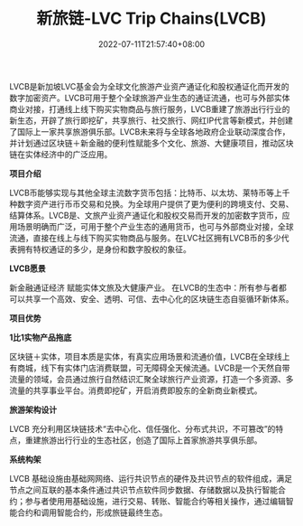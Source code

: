 ﻿---
weight: 
title: "新旅链-LVC Trip Chains(LVCB)"
description: "LVCB是新加坡LVC基金会为全球文化旅游产业资产通证化和股权通证化而开发的数字加密资产"
date: 2022-07-11T21:57:40+08:00
lastmod: 2022-07-11T16:45:40+08:00
draft: false
authors: ["yangsi"]
featuredImage: "xinlvlian-lvc-trip-chainslvcb.webp"
link: "https://www.shilian.com/jishu/193605.html"
tags: ["数字代币","新旅链-LVC Trip Chains(LVCB)"]
categories: ["navigation"]
navigation: ["数字代币"]
lightgallery: true
toc: true
pinned: false
recommend: false
recommend1: false
---
LVCB是新加坡LVC基金会为全球文化旅游产业资产通证化和股权通证化而开发的数字加密资产。LVCB可用于整个全球旅游产业生态的通证流通，也可与外部实体商业对接，打通线上线下购买实物商品与旅行服务，LVCB重建了旅游出行行业的新生态，开辟了旅行即挖矿，共享旅行、社交旅行、网红IP代言等新模式，并创建了国际上一家共享旅游俱乐部。LVCB未来将与全球各地政府企业联动深度合作，并计划通过区块链＋新金融的便利性赋能多个文化、旅游、大健康项目，推动区块链在实体经济中的广泛应用。

**项目介绍**

LVCB币能够实现与其他全球主流数字货币包括：比特币、以太坊、莱特币等上千种数字资产进行币币交易和兑换。为全球用户提供了更为便利的跨境支付、交易、结算体系。LVCB是、文旅产业资产通证化和股权交易而开发的加密数字货币，应用场景明确而广泛，可用于整个产业生态的通用货币，也可与外部商业对接，全球流通，直接在线上与线下购买实物商品与服务。在LVC社区拥有LVCB币的多少代表拥有特权通证的多少，是身份和数字股权的象征。

**LVCB愿景**

新金融通证经济 赋能实体文旅及大健康产业。 在LVCB的生态中：所有参与者都可以共享一个高效、安全、透明、可信、去中心化的区块链生态自驱循环新体系。

**项目优势**

**1比1实物产品拖底**

区块链＋实体，项目本质是实体，有真实应用场景和流通价值，LVCB在全球线上有商城，线下有实体门店消费联盟，可无障碍全天候流通。LVCB是一个天然自带流量的领域，会员通过旅行自然结识汇聚全球旅行产业资源，打造一个多资源、多流量的共享事业平台。消费即挖矿，开启消费即股东的全新商业新模式。

**旅游架构设计**

LVCB 充分利用区块链技术“去中⼼化、信任强化、分布式共识，不可篡改”的特点，重建旅游出行行业的生态社区，创造了国际上首家旅游共享俱乐部。

**系统构架**

LVCB 基础设施由基础⽹网络、运行共识节点的硬件及共识节点的软件组成，满足节点之间互联的基本条件通过共识节点软件同步数据、存储数据以及执行智能合约；参与者使⽤用基础设施，进⾏交易、转账、智能合约等相关操作，通过编辑智能合约和调用智能合约，形成旅链最终生态。